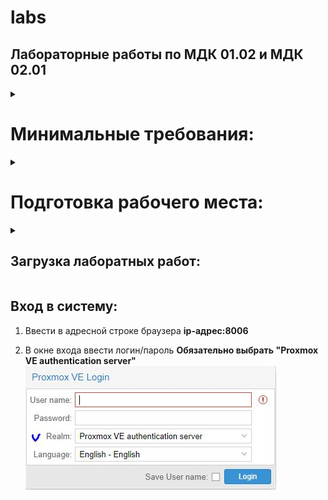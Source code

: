 # labs
## Лабораторные работы по МДК 01.02 и МДК 02.01

<details>
<summary>

# Минимальные требования:

</summary>

ЦП: 6 ядер/потоков  
ОП: 12Гб  
VirtualBox: не ниже 7.0  

</details>
<details>
<summary>

# Подготовка рабочего места:
</summary>

##### Для выполнения лабораторных работ необходимо установить и настроить стенд по следующей инструкции:

1. Скачать с яндекс диска готовую виртуальную машину Proxmox с заранее настроеным шаблонами машин в **отдельный каталог**. [образ машины PVE](https://disk.yandex.ru/d/q0ysZKEVqhy2xA)

2. Установить Virtual Box. Скачать можно с [официального сайта](https://www.virtualbox.org/wiki/Downloads).

3. В Virtual Box выбрать добавить машину и указать путь до каталога, где распоалагается скачанная машина **см.п.1**.

## Дома - запустить машину и перейти к пункту 5
## В аудитории: 

4. Сделать клон машины с именем студента

5. Зайти на виртуальную машину и в файле __/etc/network/interfaces__ изменить ip-адрес и адрес шлюза на:
    #### В аудитории использовать IP-адрес:

    |3са1|3са2 |
    |---|------|
    |IP - 192.168.100.1xx|IP -192.168.100.2xx |
    |gateway - 192.168.100.1|gateway - 192.168.100.1|

    где **хх** - номер компьютера  
    #### Дома можно использовать любой свободный адрес.  
6. Перезагрузить сеть командой __systemctl restart networking__
</details>
<details>
<summary>

## Загрузка лаборатных работ:
</summary>

### Для загрузки лабораторных работ используется система доставки git. Инструкция:

1. Зайти на виртуальной машине PVE в каталог /root и выполнить следующие команды:
    1. rm -rf labs
    2. git clone https://github.com/aleti000/labs.git //скачивание лабораторных работ
    3. Зайти в каталог /root/labs/mdk01.02 или /root/labs/mdk01.02 и выполнить скрипт развертывания лабораторной работы 
    
    **Для МДК01.02 имена скриптов начинаются с net_номер_работы.sh, для МДК 02.01 с adm_номер_работы.sh**  
    __После окончания работы скрипт выведет логин и пароль для подключения__    
    __Пример развертывания 1 лабораторной работы по МДК01.02: bash /root/labs/mdk01.02/net1.sh__  
    __Пример развертывания 1 лабораторной работы по МДК02.01: bash /root/labs/mdk02.01/adm1.sh__ 

### Для обновления/доставки новых лабораторных работ:

   #### Зайти в каталог /root/labs и выполнить команду git pull

</details>

## Вход в систему:

1. Ввести в адресной строке браузера __ip-адрес:8006__

2. В окне входа ввести логин/пароль **Обязательно выбрать "Proxmox VE authentication server"**  
![Getting Started](images/PVE.jpg)